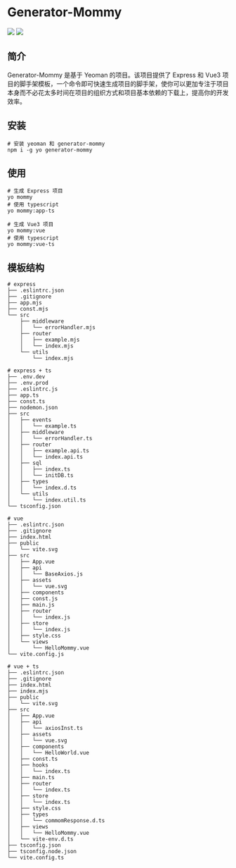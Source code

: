 # Generator-Mommy

<p>
<img src="https://img.shields.io/github/license/JammieGriffin/generator-mommy" />
<img src="https://img.shields.io/github/package-json/v/JammieGriffin/generator-mommy" />
</p>

## 简介

Generator-Mommy 是基于 Yeoman 的项目。该项目提供了 Express 和 Vue3 项目的脚手架模板，一个命令即可快速生成项目的脚手架，使你可以更加专注于项目本身而不必花太多时间在项目的组织方式和项目基本依赖的下载上，提高你的开发效率。

## 安装

```shell
# 安装 yeoman 和 generator-mommy
npm i -g yo generator-mommy
```

## 使用

```shell
# 生成 Express 项目
yo mommy
# 使用 typescript
yo mommy:app-ts

# 生成 Vue3 项目
yo mommy:vue
# 使用 typescript
yo mommy:vue-ts
```

## 模板结构

```shell
# express
├── .eslintrc.json
├── .gitignore
├── app.mjs
├── const.mjs
└── src
    ├── middleware
    │   └── errorHandler.mjs
    ├── router
    │   ├── example.mjs
    │   └── index.mjs
    └── utils
        └── index.mjs

# express + ts
├── .env.dev
├── .env.prod
├── .eslintrc.js
├── app.ts
├── const.ts
├── nodemon.json
├── src
│   ├── events
│   │   └── example.ts
│   ├── middleware
│   │   └── errorHandler.ts
│   ├── router
│   │   ├── example.api.ts
│   │   └── index.api.ts
│   ├── sql
│   │   ├── index.ts
│   │   └── initDB.ts
│   ├── types
│   │   └── index.d.ts
│   └── utils
│       └── index.util.ts
└── tsconfig.json

# vue
├── .eslintrc.json
├── .gitignore
├── index.html
├── public
│   └── vite.svg
├── src
│   ├── App.vue
│   ├── api
│   │   └── BaseAxios.js
│   ├── assets
│   │   └── vue.svg
│   ├── components
│   ├── const.js
│   ├── main.js
│   ├── router
│   │   └── index.js
│   ├── store
│   │   └── index.js
│   ├── style.css
│   └── views
│       └── HelloMommy.vue
└── vite.config.js

# vue + ts
├── .eslintrc.json
├── .gitignore
├── index.html
├── index.mjs
├── public
│   └── vite.svg
├── src
│   ├── App.vue
│   ├── api
│   │   └── axiosInst.ts
│   ├── assets
│   │   └── vue.svg
│   ├── components
│   │   └── HelloWorld.vue
│   ├── const.ts
│   ├── hooks
│   │   └── index.ts
│   ├── main.ts
│   ├── router
│   │   └── index.ts
│   ├── store
│   │   └── index.ts
│   ├── style.css
│   ├── types
│   │   └── commomResponse.d.ts
│   ├── views
│   │   └── HelloMommy.vue
│   └── vite-env.d.ts
├── tsconfig.json
├── tsconfig.node.json
└── vite.config.ts
```
